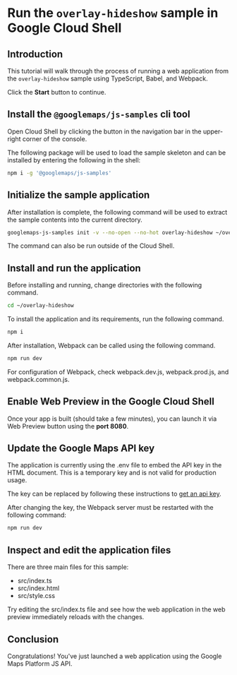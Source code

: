 # Run the `overlay-hideshow` sample in Google Cloud Shell

<walkthrough-tutorial-duration duration="10"/>

## Introduction

This tutorial will walk through the process of running a web application from
the `overlay-hideshow` sample using TypeScript, Babel, and Webpack.

Click the **Start** button to continue.

## Install the `@googlemaps/js-samples` cli tool

Open Cloud Shell by clicking the
<walkthrough-cloud-shell-icon></walkthrough-cloud-shell-icon> button in the
navigation bar in the upper-right corner of the console.

The following package will be used to load the sample skeleton and can be
installed by entering the following in the shell:

```bash
npm i -g '@googlemaps/js-samples'
```

## Initialize the sample application

After installation is complete, the following command will be used to extract
the sample contents into the current directory.

```bash
googlemaps-js-samples init -v --no-open --no-hot overlay-hideshow ~/overlay-hideshow
```

The command can also be run outside of the Cloud Shell.

## Install and run the application

Before installing and running, change directories with the following command.

```bash
cd ~/overlay-hideshow
```

To install the application and its requirements, run the following command.

```bash
npm i
```

After installation, Webpack can be called using the following command.

```bash
npm run dev
```

For configuration of Webpack, check
<walkthrough-editor-open-file filePath="~/overlay-hideshow/webpack.dev.js">webpack.dev.js</walkthrough-editor-open-file>,
<walkthrough-editor-open-file filePath="~/overlay-hideshow/webpack.prod.js">webpack.prod.js</walkthrough-editor-open-file>,
and
<walkthrough-editor-open-file filePath="~/overlay-hideshow/webpack.common.js">webpack.common.js</walkthrough-editor-open-file>.

## Enable Web Preview in the Google Cloud Shell

Once your app is built (should take a few minutes), you can launch it via
<walkthrough-spotlight-pointer target="cloudshell" spotlightId="devshell-web-preview-button">Web
Preview button</walkthrough-spotlight-pointer> using the **port 8080**.

## Update the Google Maps API key

The application is currently using the
<walkthrough-editor-open-file filePath="~/overlay-hideshow/.env">.env</walkthrough-editor-open-file>
file to embed the API key in the HTML document. This is a temporary key and is
not valid for production usage.

The key can be replaced by following these instructions to
[get an api key](https://developers.google.com/maps/documentation/javascript/get-api-key).

After changing the key, the Webpack server must be restarted with the following
command:

```bash
npm run dev
```

## Inspect and edit the application files

There are three main files for this sample:

*   <walkthrough-editor-open-file filePath="~/overlay-hideshow/src/index.ts">src/index.ts</walkthrough-editor-open-file>
*   <walkthrough-editor-open-file filePath="~/overlay-hideshow/src/index.html">src/index.html</walkthrough-editor-open-file>
*   <walkthrough-editor-open-file filePath="~/overlay-hideshow/src/style.css">src/style.css</walkthrough-editor-open-file>

Try editing the <walkthrough-editor-open-file filePath="~/overlay-hideshow/src/index.ts">src/index.ts</walkthrough-editor-open-file> file and see how the web application in the web preview immediately reloads with the changes.

## Conclusion

<walkthrough-conclusion-trophy></walkthrough-conclusion-trophy>

Congratulations! You've just launched a web application using the Google Maps
Platform JS API.
